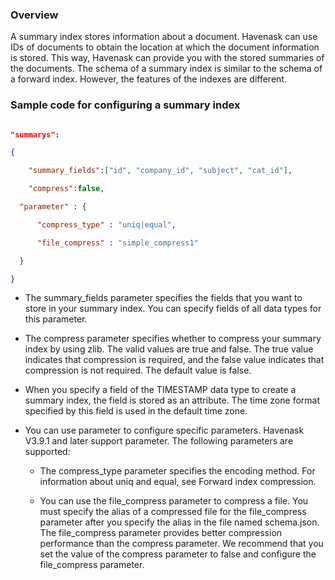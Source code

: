 ### Overview



A summary index stores information about a document. Havenask can use IDs of documents to obtain the location at which the document information is stored. This way, Havenask can provide you with the stored summaries of the documents. The schema of a summary index is similar to the schema of a forward index. However, the features of the indexes are different.



### Sample code for configuring a summary index

```json

"summarys":

{

	"summary_fields":["id", "company_id", "subject", "cat_id"],

	"compress":false,

  "parameter" : {

      "compress_type" : "uniq|equal",    

      "file_compress" : "simple_compress1"

  }

}

```



- The summary_fields parameter specifies the fields that you want to store in your summary index. You can specify fields of all data types for this parameter.

- The compress parameter specifies whether to compress your summary index by using zlib. The valid values are true and false. The true value indicates that compression is required, and the false value indicates that  compression is not required. The default value is false.

- When you specify a field of the TIMESTAMP data type to create a summary index, the field is stored as an attribute. The time zone format specified by this field is used in the default time zone.

- You can use parameter to configure specific parameters. Havenask V3.9.1 and later support parameter. The following parameters are supported:

   - The compress_type parameter specifies the encoding method. For information about uniq and equal, see Forward index compression.

   - You can use the file_compress parameter to compress a file. You must specify the alias of a compressed file for the file_compress parameter after you specify the alias in the file named schema.json. The file_compress parameter provides better compression performance than the compress parameter. We recommend that you set the value of the compress parameter to false and configure the file_compress parameter.
